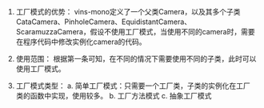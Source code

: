 1. 工厂模式的优势：
vins-mono定义了一个父类Camera，以及其多个子类CataCamera、PinholeCamera、EquidistantCamera、ScaramuzzaCamera，假设不使用工厂模式，当使用不同的camera时，需要在程序代码中修改实例化camera的代码。

2. 使用范围：
根据第一条可知，在不同的情况下需要使用不同的子类，此时可以使用工厂模式。

3. 工厂模式类型：
a. 简单工厂模式：只需要一个工厂类，子类的实例化在工厂类的函数中实现，使用较多。
b. 工厂方法模式
c. 抽象工厂模式